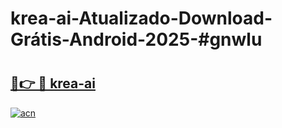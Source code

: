 # krea-ai-Atualizado-Download-Grátis-Android-2025-#gnwlu

# <h2><a href="https://ainizakaria.my?title=krea-ai&ref=24M">🔗👉 🔴 krea-ai</a></h2>

[![acn](https://github.com/user-attachments/assets/0f9c940e-d8b0-45ae-aac7-cd30a18b3e1c)](https://ainizakaria.my?title=krea-ai&ref=24M)

